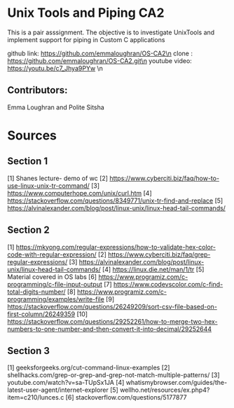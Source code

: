 # Unix Tools and Piping CA2 

This is a pair asssignment.
The objective is to investigate UnixTools and implement support for piping in Custom C applications

github link: https://github.com/emmaloughran/OS-CA2\n
clone : https://github.com/emmaloughran/OS-CA2.git\n
youtube video: https://youtu.be/c7_Jhya9PYw \n

## Contributors:

Emma Loughran and Polite Sitsha

# Sources

## Section 1

[1] Shanes lecture- demo of wc 
[2] https://www.cyberciti.biz/faq/how-to-use-linux-unix-tr-command/ 
[3] https://www.computerhope.com/unix/curl.htm 
[4] https://stackoverflow.com/questions/8349771/unix-tr-find-and-replace 
[5] https://alvinalexander.com/blog/post/linux-unix/linux-head-tail-commands/


## Section 2

[1] https://mkyong.com/regular-expressions/how-to-validate-hex-color-code-with-regular-expression/
[2] https://www.cyberciti.biz/faq/grep-regular-expressions/
[3] https://alvinalexander.com/blog/post/linux-unix/linux-head-tail-commands/
[4] https://linux.die.net/man/1/tr
[5] Material covered in OS labs
[6] https://www.programiz.com/c-programming/c-file-input-output
[7] https://www.codevscolor.com/c-find-total-digits-number/
[8] https://www.programiz.com/c-programming/examples/write-file
[9] https://stackoverflow.com/questions/26249209/sort-csv-file-based-on-first-column/26249359
[10] https://stackoverflow.com/questions/29252261/how-to-merge-two-hex-numbers-to-one-number-and-then-convert-it-into-decimal/29252644

## Section 3
[1] geeksforgeeks.org/cut-command-linux-examples
[2] shellhacks.com/grep-or-grep-and-grep-not-match-multiple-patterns/
[3] youtube.com/watch?v=sa-TUpSx1JA
[4] whatismybrowser.com/guides/the-latest-user-agent/internet-explorer
[5] wellho.net/resources/ex.php4?item=c210/lunces.c
[6] stackoverflow.com/questions/5177877

